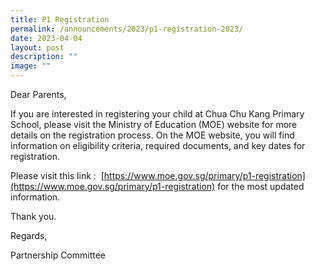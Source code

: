 ```yaml
---
title: P1 Registration
permalink: /announcements/2023/p1-registration-2023/
date: 2023-04-04
layout: post
description: ""
image: ""
---
```

Dear Parents,

If you are interested in registering your child at Chua Chu Kang Primary School, please visit the Ministry of Education (MOE) website for more details on the registration process. On the MOE website, you will find information on eligibility criteria, required documents, and key dates for registration. 

Please visit this link :  [https://www.moe.gov.sg/primary/p1-registration](https://www.moe.gov.sg/primary/p1-registration) for the most updated information.

Thank you.

Regards,

Partnership Committee